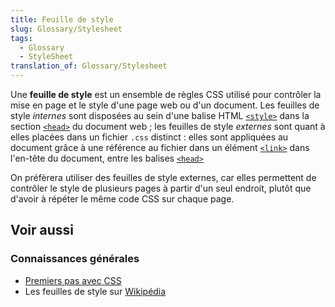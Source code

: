 ```yaml
---
title: Feuille de style
slug: Glossary/Stylesheet
tags:
  - Glossary
  - StyleSheet
translation_of: Glossary/Stylesheet
---
```

Une **feuille de style** est un ensemble de règles CSS utilisé pour contrôler la mise en page et le style d'une page web ou d'un document. Les feuilles de style _internes_ sont disposées au sein d'une balise HTML [`<style>`](/fr/docs/Web/HTML/Element/style) dans la section [`<head>`](/fr/docs/Web/HTML/Element/head) du document web ; les feuilles de style _externes_ sont quant à elles placées dans un fichier `.css` distinct : elles sont appliquées au document grâce à une référence au fichier dans un élément [`<link>`](/fr/docs/Web/HTML/Element/link) dans l'en-tête du document, entre les balises [`<head>`](/fr/docs/Web/HTML/Element/head)

On préfèrera utiliser des feuilles de style externes, car elles permettent de contrôler le style de plusieurs pages à partir d'un seul endroit, plutôt que d'avoir à répéter le même code CSS sur chaque page.

## Voir aussi

### Connaissances générales

- [Premiers pas avec CSS](/fr/docs/Learn/CSS/First_steps)
- Les feuilles de style sur [Wikipédia](https://fr.wikipedia.org/wiki/Feuille_de_style)
